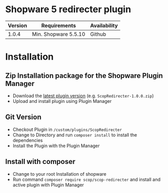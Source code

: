 # Shopware 5 redirecter plugin

| Version 	| Requirements               	| Availability                            	|
|---------	|----------------------------	|-----------------------------------------	|
| 1.0.4     	| Min. Shopware 5.5.10    	| Github                                	|

# Installation

## Zip Installation package for the Shopware Plugin Manager

* Download the [latest plugin version](https://github.com/scope01-GmbH/ScopRedirecter/releases/latest/) (e.g. `ScopRedirecter-1.0.0.zip`)
* Upload and install plugin using Plugin Manager

## Git Version
* Checkout Plugin in `/custom/plugins/ScopRedirecter`
* Change to Directory and run `composer install` to install the dependencies
* Install the Plugin with the Plugin Manager

## Install with composer
* Change to your root Installation of shopware
* Run command `composer require scop/scop-redirecter` and install and active plugin with Plugin Manager 
